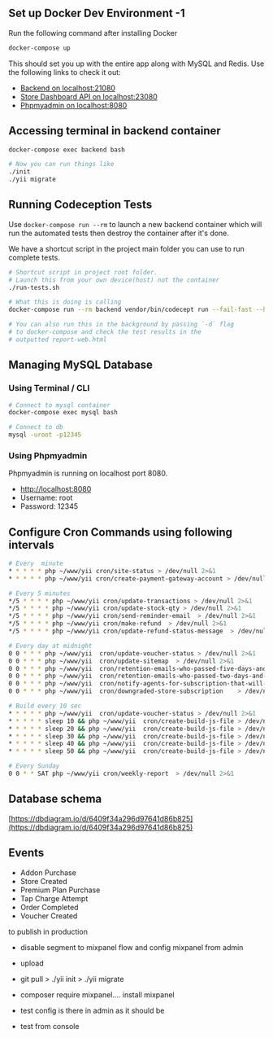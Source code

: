 ## Set up Docker Dev Environment -1

Run the following command after installing Docker

```bash
docker-compose up
```

This should set you up with the entire app along with MySQL and Redis. Use the following links to check it out:

* [Backend on localhost:21080](http://localhost:21080)
* [Store Dashboard API on localhost:23080](http://localhost:23080)
* [Phpmyadmin on localhost:8080](http://localhost:8080)


## Accessing terminal in backend container

```bash
docker-compose exec backend bash

# Now you can run things like
./init
./yii migrate
```

## Running Codeception Tests

Use `docker-compose run --rm` to launch a new backend container which will run the automated tests then destroy the container after it's done.

We have a shortcut script in the project main folder you can use to run complete tests.

```bash
# Shortcut script in project root folder.
# Launch this from your own device(host) not the container
./run-tests.sh

# What this is doing is calling
docker-compose run --rm backend vendor/bin/codecept run --fail-fast --html report-web.html

# You can also run this in the background by passing `-d` flag
# to docker-compose and check the test results in the
# outputted report-web.html
```

## Managing MySQL Database

### Using Terminal / CLI

```bash
# Connect to mysql container
docker-compose exec mysql bash

# Connect to db
mysql -uroot -p12345
```


### Using Phpmyadmin

Phpmyadmin is running on localhost port 8080.

* [http://localhost:8080](http://localhost:8080)
* Username: root
* Password: 12345

## Configure Cron Commands using following intervals

```bash
# Every  minute
* * * * * php ~/www/yii cron/site-status > /dev/null 2>&1
* * * * * php ~/www/yii cron/create-payment-gateway-account > /dev/null 2>&1

# Every 5 minutes
*/5 * * * * php ~/www/yii cron/update-transactions > /dev/null 2>&1
*/5 * * * * php ~/www/yii cron/update-stock-qty > /dev/null 2>&1
*/5 * * * * php ~/www/yii cron/send-reminder-email  > /dev/null 2>&1
*/5 * * * * php ~/www/yii cron/make-refund  > /dev/null 2>&1
*/5 * * * * php ~/www/yii cron/update-refund-status-message  > /dev/null 2>&1

# Every day at midnight
0 0 * * * php ~/www/yii  cron/update-voucher-status > /dev/null 2>&1
0 0 * * * php ~/www/yii  cron/update-sitemap  > /dev/null 2>&1
0 0 * * * php ~/www/yii  cron/retention-emails-who-passed-five-days-and-no-sales  > /dev/null 2>&1
0 0 * * * php ~/www/yii  cron/retention-emails-who-passed-two-days-and-no-products > /dev/null 2>&1
0 0 * * * php ~/www/yii  cron/notify-agents-for-subscription-that-will-expire-soon > /dev/null 2>&1
0 0 * * * php ~/www/yii  cron/downgraded-store-subscription    > /dev/null 2>&1

# Build every 10 sec
* * * * * php ~/www/yii  cron/update-voucher-status > /dev/null 2>&1
* * * * * sleep 10 && php ~/www/yii  cron/create-build-js-file > /dev/null 2>&1
* * * * * sleep 20 && php ~/www/yii  cron/create-build-js-file > /dev/null 2>&1
* * * * * sleep 30 && php ~/www/yii  cron/create-build-js-file > /dev/null 2>&1
* * * * * sleep 40 && php ~/www/yii  cron/create-build-js-file > /dev/null 2>&1
* * * * * sleep 50 && php ~/www/yii  cron/create-build-js-file > /dev/null 2>&1

# Every Sunday
0 0 * * SAT php ~/www/yii cron/weekly-report  > /dev/null 2>&1
```

## Database schema 

[https://dbdiagram.io/d/6409f34a296d97641d86b825](https://dbdiagram.io/d/6409f34a296d97641d86b825)


## Events 

- Addon Purchase
- Store Created
- Premium Plan Purchase
- Tap Charge Attempt
- Order Completed
- Voucher Created

to publish in production

- disable segment to mixpanel flow and config mixpanel from admin 
- upload 
- git pull > ./yii init > ./yii migrate 
- composer require mixpanel.... install mixpanel 
- test config is there in admin as it should be 

- test from console 


